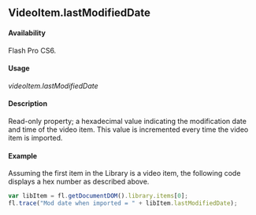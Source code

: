 ## VideoItem.lastModifiedDate

#### Availability

Flash Pro CS6.

#### Usage

*videoItem.lastModifiedDate*

#### Description

Read-only property; a hexadecimal value indicating the modification date and time of the video item. This value is incremented every time the video item is imported.

#### Example

Assuming the first item in the Library is a video item, the following code displays a hex number as described above.

```javascript
var libItem = fl.getDocumentDOM().library.items[0];
fl.trace("Mod date when imported = " + libItem.lastModifiedDate);
```
